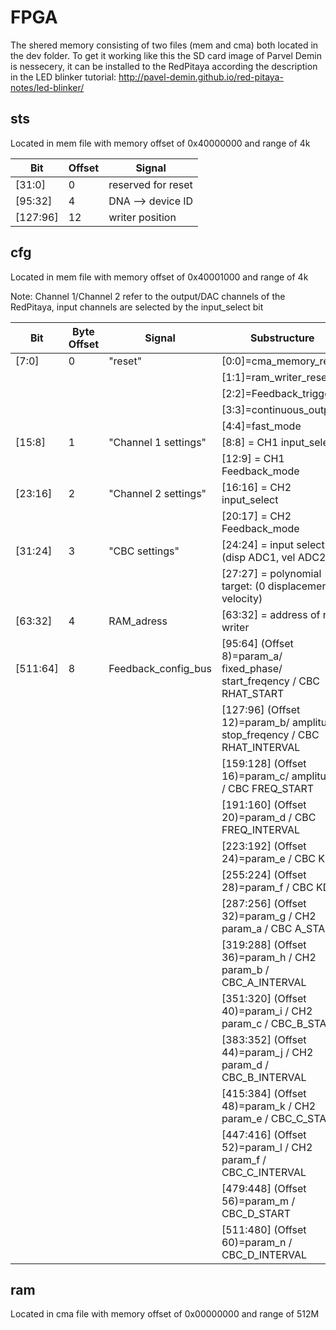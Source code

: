 # FPGA
The shered memory consisting of two files (mem and cma) both located in the dev folder.
To get it working like this the SD card image of Parvel Demin is nessecery, it can be installed to the RedPitaya according the description in the LED blinker tutorial:
http://pavel-demin.github.io/red-pitaya-notes/led-blinker/

## sts
Located in mem file with memory offset of 0x40000000 and range of 4k

Bit      | Offset | Signal   
-------- | ------ | -------- 
[31:0]   | 0      | reserved for reset   
[95:32]  | 4      | DNA --> device ID
[127:96] | 12     | writer position

## cfg
Located in mem file with memory offset of 0x40001000 and range of 4k

Note: Channel 1/Channel 2 refer to the output/DAC channels of the RedPitaya, input channels are selected by the input_select bit

Bit      | Byte Offset | Signal                          | Substructure
-------- | ----------- | ------------------------------- | ------
[7:0]    | 0           | "reset"                         | [0:0]=cma_memory_reset
&nbsp;   |             |                                 | [1:1]=ram_writer_reset
&nbsp;   |             |                                 | [2:2]=Feedback_trigger
&nbsp;   |             |                                 | [3:3]=continuous_output
&nbsp;   |             |                                 | [4:4]=fast_mode
[15:8]   | 1           | "Channel 1 settings"            | [8:8]  = CH1 input_select
&nbsp;   |             |                                 | [12:9] = CH1 Feedback_mode
[23:16]  | 2           | "Channel 2 settings"            | [16:16]  = CH2 input_select
&nbsp;   |             |                                 | [20:17] = CH2 Feedback_mode
[31:24]  | 3           | "CBC settings"                  | [24:24]  = input select: (1  (disp ADC1, vel ADC2))
&nbsp;   |             |                                 | [27:27]  = polynomial target: (0 displacement, 1 velocity)
[63:32]  | 4           | RAM_adress						 | [63:32] = address of ram writer
[511:64] | 8           | Feedback_config_bus             | [95:64] (Offset 8)=param_a/ fixed_phase/ start_freqency / CBC RHAT_START
&nbsp;   |             |                                 | [127:96] (Offset 12)=param_b/ amplitude/ stop_freqency / CBC RHAT_INTERVAL
&nbsp;   |             |                                 | [159:128] (Offset 16)=param_c/ amplitude / CBC FREQ_START
&nbsp;   |             |                                 | [191:160] (Offset 20)=param_d / CBC  FREQ_INTERVAL
&nbsp;   |             |                                 | [223:192] (Offset 24)=param_e / CBC KP
&nbsp;   |             |                                 | [255:224] (Offset 28)=param_f / CBC KD
&nbsp;   |             |                                 | [287:256] (Offset 32)=param_g / CH2  param_a / CBC A_START
&nbsp;   |             |                                 | [319:288] (Offset 36)=param_h / CH2 param_b / CBC_A_INTERVAL
&nbsp;   |             |                                 | [351:320] (Offset 40)=param_i / CH2 param_c / CBC_B_START
&nbsp;   |             |                                 | [383:352] (Offset 44)=param_j / CH2 param_d / CBC_B_INTERVAL
&nbsp;   |             |                                 | [415:384] (Offset 48)=param_k / CH2 param_e / CBC_C_START
&nbsp;   |             |                                 | [447:416] (Offset 52)=param_l / CH2 param_f / CBC_C_INTERVAL
&nbsp;   |             |                                 | [479:448] (Offset 56)=param_m / CBC_D_START
&nbsp;   |             |                                 | [511:480] (Offset 60)=param_n / CBC_D_INTERVAL


## ram
Located in cma file with memory offset of 0x00000000 and range of 512M


